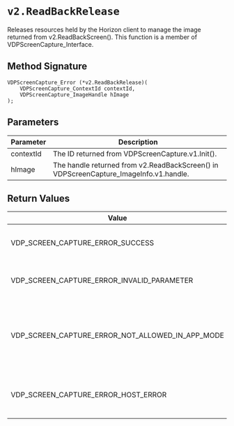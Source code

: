 # `v2.ReadBackRelease`
Releases resources held by the Horizon client to manage the image returned from v2.ReadBackScreen().
This function is a member of VDPScreenCapture_Interface.

## Method Signature
```
VDPScreenCapture_Error (*v2.ReadBackRelease)(
    VDPScreenCapture_ContextId contextId,
    VDPScreenCapture_ImageHandle hImage
);
```

## Parameters
| Parameter | Description |
|-----------|-------------|
| contextId | The ID returned from VDPScreenCapture.v1.Init(). |
| hImage | The handle returned from v2.ReadBackScreen() in VDPScreenCapture_ImageInfo.v1.handle. |

## Return Values
| Value | Description |
|-------|-------------|
| VDP_SCREEN_CAPTURE_ERROR_SUCCESS | The image was successfully released. |
| VDP_SCREEN_CAPTURE_ERROR_INVALID_PARAMETER | contextId is invalid or hImage is invalid. |
| VDP_SCREEN_CAPTURE_ERROR_NOT_ALLOWED_IN_APP_MODE | This function can not be called when the Horizon client is in application mode. |
| VDP_SCREEN_CAPTURE_ERROR_HOST_ERROR | There was error when trying to release the image. |


